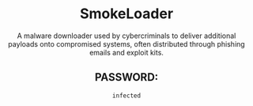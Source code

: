 <div align="center">

# SmokeLoader

A malware downloader used by cybercriminals to deliver additional payloads onto compromised systems, often distributed through phishing emails and exploit kits.

## PASSWORD: 

```
infected
```

</div>
